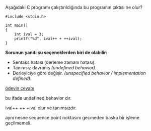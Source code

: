 Aşağıdaki C programı çalıştırıldığında bu programın çıktısı ne olur?

```
#include <stdio.h>
 
int main()
{
	int ival = 3;
	printf("%d", ival++ + ++ival);
}
```


__Sorunun yanıtı şu seçeneklerden biri de olabilir:__</br>
+ Sentaks hatası (derleme zamanı hatası).
+ Tanımsız davranış _(undefined behavior)_.
+ Derleyiciye göre değişir. _(unspecified behavior / implementation defined)_.

[ödevin cevabı](https://vimeo.com/455278002)

bu ifade undefined behavior dır.

ival++ ++ +ival olur ve tanımsızdır.

aynı nesne sequence point noktasını gecmeden baska bir işleme geçilmemeli.


